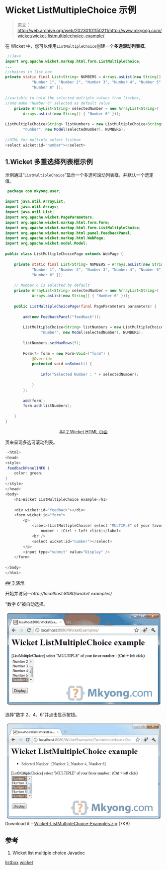 # Wicket ListMultipleChoice 示例

> 原文：<http://web.archive.org/web/20230101150211/http://www.mkyong.com/wicket/wicket-listmultiplechoice-example/>

在 Wicket 中，您可以使用`ListMultipleChoice`创建一个**多选滚动列表框**。

```java
 //Java 
import org.apache.wicket.markup.html.form.ListMultipleChoice;
...
//choices in list box
private static final List<String> NUMBERS = Arrays.asList(new String[] {
			"Number 1", "Number 2", "Number 3", "Number 4", "Number 5",
			"Number 6" });

//variable to hold the selected multiple values from listbox, 
//and make "Number 6" selected as default value
	private ArrayList<String> selectedNumber = new ArrayList<String>(
		Arrays.asList(new String[] { "Number 6" }));

ListMultipleChoice<String> listNumbers = new ListMultipleChoice<String>(
		"number", new Model(selectedNumber), NUMBERS);

//HTML for multiple select listbox
<select wicket:id="number"></select> 
```

## 1.Wicket 多重选择列表框示例

示例通过“`ListMultipleChoice`”显示一个多选可滚动列表框，并默认一个选定值。

```java
 package com.mkyong.user;

import java.util.ArrayList;
import java.util.Arrays;
import java.util.List;
import org.apache.wicket.PageParameters;
import org.apache.wicket.markup.html.form.Form;
import org.apache.wicket.markup.html.form.ListMultipleChoice;
import org.apache.wicket.markup.html.panel.FeedbackPanel;
import org.apache.wicket.markup.html.WebPage;
import org.apache.wicket.model.Model;

public class ListMultipleChoicePage extends WebPage {

	private static final List<String> NUMBERS = Arrays.asList(new String[] {
			"Number 1", "Number 2", "Number 3", "Number 4", "Number 5",
			"Number 6" });

	// Number 6 is selected by default
	private ArrayList<String> selectedNumber = new ArrayList<String>(
			Arrays.asList(new String[] { "Number 6" }));

	public ListMultipleChoicePage(final PageParameters parameters) {

		add(new FeedbackPanel("feedback"));

		ListMultipleChoice<String> listNumbers = new ListMultipleChoice<String>(
				"number", new Model(selectedNumber), NUMBERS);

		listNumbers.setMaxRows(5);

		Form<?> form = new Form<Void>("form") {
			@Override
			protected void onSubmit() {

				info("Selected Number : " + selectedNumber);

			}
		};

		add(form);
		form.add(listNumbers);

	}
} 
```

 <ins class="adsbygoogle" style="display:block; text-align:center;" data-ad-format="fluid" data-ad-layout="in-article" data-ad-client="ca-pub-2836379775501347" data-ad-slot="6894224149">## 2.Wicket HTML 页面

页来呈现多选可滚动列表。

```java
 <html>
<head>
<style>
.feedbackPanelINFO {
	color: green;
}
</style>
</head>
<body>
	<h1>Wicket ListMultipleChoice example</h1>

	<div wicket:id="feedback"></div>
	<form wicket:id="form">
		<p>
			<label>[ListMultipleChoice] select "MULTIPLE" of your favor
				number : (Ctrl + left click)</label> 
			<br /> 
			<select wicket:id="number"></select>
		</p>
		<input type="submit" value="Display" />
	</form>

</body>
</html> 
```

 <ins class="adsbygoogle" style="display:block" data-ad-client="ca-pub-2836379775501347" data-ad-slot="8821506761" data-ad-format="auto" data-ad-region="mkyongregion">## 3.演示

开始并访问—*http://localhost:8080/wicket examples/*

“数字 6”被自动选择。

![wicket listbox](img/6ef28bbc0cc973b4825c1e4f394ad7ef.png "wicket-listmultiplechoice-example1")

选择“数字 2、4、6”并点击显示按钮。

![wicket listbox](img/b839c974ca5a2df2ed487e624e0afea8.png "wicket-listmultiplechoice-example2")Download it – [Wicket-ListMultipleChoice-Examples.zip](http://web.archive.org/web/20190214232815/http://www.mkyong.com/wp-content/uploads/2011/05/Wicket-ListMultipleChoice-Examples.zip) (7KB)

## 参考

1.  Wicket list multiple choice Javadoc

[listbox](http://web.archive.org/web/20190214232815/http://www.mkyong.com/tag/listbox/) [wicket](http://web.archive.org/web/20190214232815/http://www.mkyong.com/tag/wicket/)







